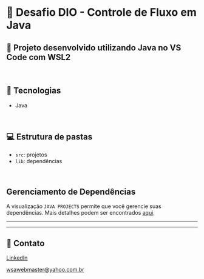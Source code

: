 # 📂 Desafio DIO - Controle de Fluxo em Java

## 📃 Projeto desenvolvido utilizando Java no VS Code com WSL2

<br />

## 🚀 Tecnologias

- Java

<br />

## 💻 Estrutura de pastas
- `src`: projetos
- `lib`: dependências

<br />

## Gerenciamento de Dependências

A visualização `JAVA PROJECTS` permite que você gerencie suas dependências. Mais detalhes podem ser encontrados [aqui](https://github.com/microsoft/vscode-java-dependency#manage-dependencies).

---
---
## 📧 Contato
[LinkedIn](https://www.linkedin.com/in/wsawebmaster/)

wsawebmaster@yahoo.com.br
